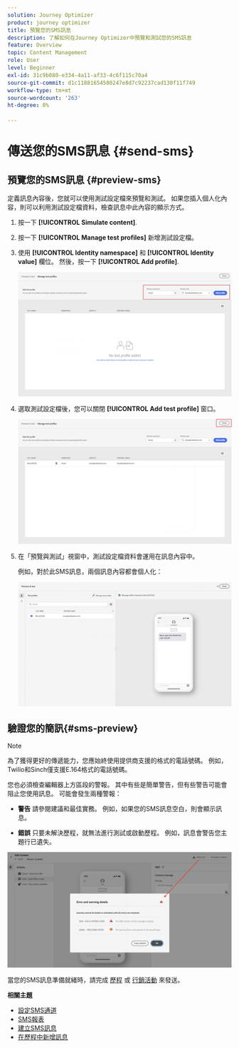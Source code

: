 ```yaml
---
solution: Journey Optimizer
product: journey optimizer
title: 預覽您的SMS訊息
description: 了解如何在Journey Optimizer中預覽和測試您的SMS訊息
feature: Overview
topic: Content Management
role: User
level: Beginner
exl-id: 31c9b080-e334-4a11-af33-4c6f115c70a4
source-git-commit: d1c11881654580247e8d7c92237cad130f11f749
workflow-type: tm+mt
source-wordcount: '263'
ht-degree: 0%

---
```


# 傳送您的SMS訊息 {#send-sms}

## 預覽您的SMS訊息 {#preview-sms}

定義訊息內容後，您就可以使用測試設定檔來預覽和測試。 如果您插入個人化內容，則可以利用測試設定檔資料，檢查訊息中此內容的顯示方式。

1. 按一下 **[!UICONTROL Simulate content]**.

1. 按一下 **[!UICONTROL Manage test profiles]** 新增測試設定檔。

1. 使用 **[!UICONTROL Identity namespace]** 和 **[!UICONTROL Identity value]** 欄位。 然後，按一下 **[!UICONTROL Add profile]**.

   ![](assets/sms_preview_3.png)

1. 選取測試設定檔後，您可以關閉 **[!UICONTROL Add test profile]** 窗口。

   ![](assets/sms_preview_1.png)

1. 在「預覽與測試」視窗中，測試設定檔資料會運用在訊息內容中。

   例如，對於此SMS訊息，兩個訊息內容都會個人化：

   ![](assets/sms_preview_2.png)

## 驗證您的簡訊{#sms-preview}

>[!NOTE]
>
> 為了獲得更好的傳遞能力，您應始終使用提供商支援的格式的電話號碼。 例如， Twilio和Sinch僅支援E.164格式的電話號碼。

您也必須檢查編輯器上方區段的警報。  其中有些是簡單警告，但有些警告可能會阻止您使用訊息。 可能會發生兩種警報：

* **警告** 請參閱建議和最佳實務。 例如，如果您的SMS訊息空白，則會顯示訊息。

* **錯誤** 只要未解決歷程，就無法進行測試或啟動歷程。 例如，訊息會警告您主題行已遺失。

![](assets/sms-alert-button.png)

當您的SMS訊息準備就緒時，請完成 [歷程](../building-journeys/journey-gs.md) 或 [行銷活動](../campaigns/create-campaign.md) 來發送。

**相關主題**

* [設定SMS通道](sms-configuration.md)
* [SMS報表](../reports/journey-global-report.md#sms-global)
* [建立SMS訊息](create-sms.md)
* [在歷程中新增訊息](../building-journeys/journeys-message.md)
